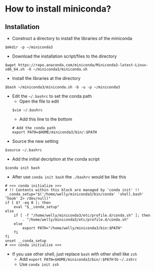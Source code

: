 # How to install miniconda?


## Installation 

- Construct a directory to install the libraries of the miniconda
```
$mkdir -p ~/miniconda3
```
- Download the installation script/files to the directory
```
$wget https://repo.anaconda.com/miniconda/Miniconda3-latest-Linux-x86_64.sh -O ~/miniconda3/miniconda.sh
```
- Install the libraries at the directory
```
$bash ~/miniconda3/miniconda.sh -b -u -p ~/miniconda3
```
- Edit the `~/.bashrc` to set the conda path
   - Open the file to edit  
   ```
   $vim ~/.bashrc
   ```
   - Add this line to the bottom 
   ```
   # Add the conda path 
   export PATH=$HOME/miniconda3/bin/:$PATH
   ```
- Source the new setting 
```
$source ~/.bashrc
```
- Add the initial decription at the conda script
```
$conda init bash
```
  - After use `conda init bash` the `./bashrc` would be like this 
  ```
  # >>> conda initialize >>>
  # !! Contents within this block are managed by 'conda init' !!
  __conda_setup="$('/home/welly/miniconda3/bin/conda' 'shell.bash' 'hook' 2> /dev/null)"
  if [ $? -eq 0 ]; then
      eval "$__conda_setup"
  else
      if [ -f "/home/welly/miniconda3/etc/profile.d/conda.sh" ]; then
          . "/home/welly/miniconda3/etc/profile.d/conda.sh"
      else
          export PATH="/home/welly/miniconda3/bin:$PATH"
      fi
  fi
  unset __conda_setup
  # <<< conda initialize <<<
  ```
  - If you use other shell, just replace `bash` with other shell like `zsh`
    - Add `export PATH=$HOME/miniconda3/bin/:$PATH` to `~/.zshrc`
    - Use `conda init zsh` 


  

